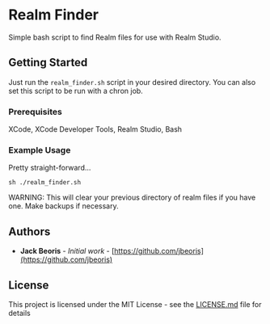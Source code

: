 # Realm Finder

Simple bash script to find Realm files for use with Realm Studio.

## Getting Started

Just run the `realm_finder.sh` script in your desired directory. You can also set this script to be run with a chron job.

### Prerequisites

XCode, XCode Developer Tools, Realm Studio, Bash

### Example Usage

Pretty straight-forward...

```
sh ./realm_finder.sh
```

WARNING: This will clear your previous directory of realm files if you have one. Make backups if necessary.

## Authors

* **Jack Beoris** - *Initial work* - [https://github.com/jbeoris](https://github.com/jbeoris)

## License

This project is licensed under the MIT License - see the [LICENSE.md](LICENSE.md) file for details